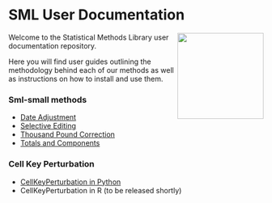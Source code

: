 # SML User Documentation

<img align="right" width="170" height="170" src="https://github.com/user-attachments/assets/5967968f-bc6e-4b47-9c87-72dd54c1defc">

Welcome to the Statistical Methods Library user documentation repository.

Here you will find user guides outlining the methodology behind each of our methods as well as instructions on how to install and use them.

### Sml-small methods
- [Date Adjustment](UserGuides/DateAdjustment/DateAdjustment.md)
- [Selective Editing](UserGuides/SelectiveEditing/SelectiveEditing.md)
- [Thousand Pound Correction](UserGuides/ThousandPoundCorrection/ThousandPoundCorrection.md)
- [Totals and Components](UserGuides/TotalsAndComponents/TotalsAndComponents.md)

### Cell Key Perturbation
- [CellKeyPerturbation in Python](UserGuides/CellKeyPerturbation/CellKeyPerturbation_Py.md)
- CellKeyPerturbation in R (to be released shortly)

